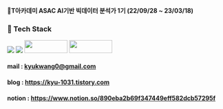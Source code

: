 
#### 🌱T아카데미 ASAC AI기반 빅데이터 분석가 1기 (22/09/28 ~ 23/03/18)

### 🐔 Tech Stack

<img src="https://img.shields.io/badge/Python-feda03?style=for-the-badge&logo=python&logoColor=white">  <img src="https://img.shields.io/badge/Jupyter-f37626?style=for-the-badge&logo=python&logoColor=white"> <img src="https://img.shields.io/badge/MYSQL-4479A1?style=plastic-square&logo=MYSQL&logoColor=white" width="100" height="30"/>  <img src="https://img.shields.io/badge/tableau-e97627?style=plastic-square&logo=tableau&logoColor=white" width="100" height="30"/>



#### mail : kyukwang0@gmail.com
#### blog : https://kyu-1031.tistory.com
#### notion : https://www.notion.so/890eba2b69f347449eff582dcb57295f

